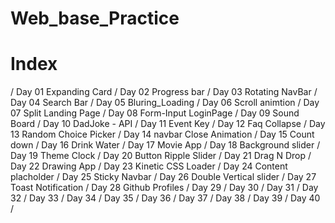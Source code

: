 # Web_base_Practice
 
# Index
/
Day 01 Expanding Card
/
Day 02 Progress bar
/
Day 03 Rotating NavBar
/
Day 04	Search Bar
/
Day 05	Bluring_Loading
/
Day 06	Scroll animtion
/
Day 07 Split Landing Page
/
Day 08 Form-Input LoginPage
/
Day 09 Sound Board
/
Day 10 DadJoke - API
/
Day 11 Event Key
/
Day 12 Faq Collapse
/
Day 13 Random Choice Picker
/
Day 14 navbar Close Animation
/
Day 15 Count down
/
Day 16 Drink Water
/
Day 17 Movie App
/
Day 18 Background slider
/
Day 19 Theme Clock
/
Day 20 Button Ripple Slider
/
Day 21 Drag N Drop
/
Day 22 Drawing App
/
Day 23 Kinetic CSS Loader
/
Day 24 Content placholder
/
Day 25 Sticky Navbar
/
Day 26 Double Vertical slider
/
Day 27 Toast Notification
/
Day 28 Github Profiles
/
Day 29 
/
Day 30
/
Day 31
/
Day 32
/
Day 33
/
Day 34
/
Day 35
/
Day 36
/
Day 37
/
Day 38
/
Day 39
/
Day 40
/
